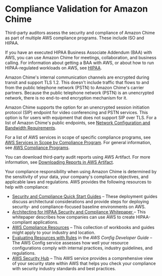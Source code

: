 # Compliance Validation for Amazon Chime<a name="compliance"></a>

Third\-party auditors assess the security and compliance of Amazon Chime as part of multiple AWS compliance programs\. These include ISO and HIPAA\.

If you have an executed HIPAA Business Associate Addendum \(BAA\) with AWS, you can use Amazon Chime for meetings, collaboration, and business calling\. For information about getting a BAA with AWS, or about how to run HIPAA\-regulated workloads on AWS, see [HIPAA](http://aws.amazon.com/compliance/hipaa-compliance/)\.

Amazon Chime's internal communication channels are encrypted during transit and support TLS 1\.2\. This doesn't include traffic that flows to and from the public telephone network \(PSTN\) to Amazon Chime's carrier partners\. Because the public telephone network \(PSTN\) is an unencrypted network, there is no end\-to\-end encryption mechanism for it\.

Amazon Chime supports the option for an unencrypted session initiation protocol \(SIP\) endpoint for video conferencing and PSTN services\. This option is for users with equipment that does not support SIP over TLS\. For a list of Amazon Chime's public endpoints, see [Network Configuration and Bandwidth Requirements](network-config.md)\. 

For a list of AWS services in scope of specific compliance programs, see [AWS Services in Scope by Compliance Program](http://aws.amazon.com/compliance/services-in-scope/)\. For general information, see [AWS Compliance Programs](http://aws.amazon.com/compliance/programs/)\.

You can download third\-party audit reports using AWS Artifact\. For more information, see [Downloading Reports in AWS Artifact](https://docs.aws.amazon.com/artifact/latest/ug/downloading-documents.html)\.

Your compliance responsibility when using Amazon Chime is determined by the sensitivity of your data, your company's compliance objectives, and applicable laws and regulations\. AWS provides the following resources to help with compliance:
+ [Security and Compliance Quick Start Guides](http://aws.amazon.com/quickstart/?awsf.quickstart-homepage-filter=categories%23security-identity-compliance) – These deployment guides discuss architectural considerations and provide steps for deploying security\- and compliance\-focused baseline environments on AWS\.
+ [Architecting for HIPAA Security and Compliance Whitepaper ](https://d0.awsstatic.com/whitepapers/compliance/AWS_HIPAA_Compliance_Whitepaper.pdf) – This whitepaper describes how companies can use AWS to create HIPAA\-compliant applications\.
+ [AWS Compliance Resources](http://aws.amazon.com/compliance/resources/) – This collection of workbooks and guides might apply to your industry and location\.
+ [Evaluating Resources with Rules](https://docs.aws.amazon.com/config/latest/developerguide/evaluate-config.html) in the *AWS Config Developer Guide* – The AWS Config service assesses how well your resource configurations comply with internal practices, industry guidelines, and regulations\.
+ [AWS Security Hub](https://docs.aws.amazon.com/securityhub/latest/userguide/what-is-securityhub.html) – This AWS service provides a comprehensive view of your security state within AWS that helps you check your compliance with security industry standards and best practices\.